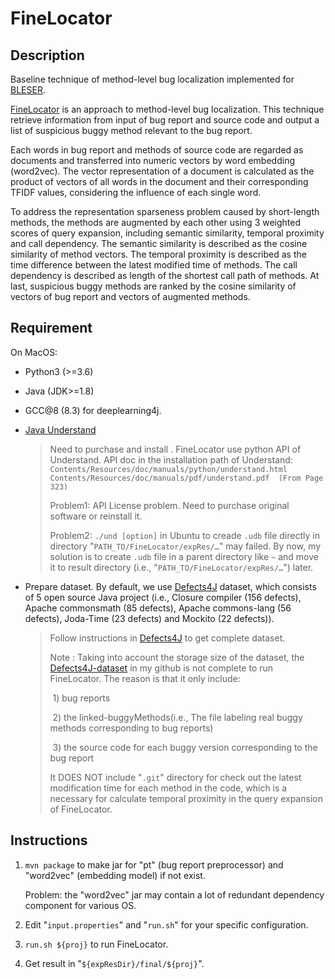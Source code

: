 # FineLocator

## Description

Baseline technique of method-level bug localization implemented for [BLESER](https://github.com/chinalienming/iBug).

[FineLocator](https://www.sciencedirect.com/science/article/pii/S0950584919300436) is an approach to method-level bug localization. This technique retrieve information from input of bug report and source code and output a list of suspicious buggy method relevant to the bug report. 

Each words in bug report and methods of source code are regarded as documents and transferred into numeric vectors by word embedding (word2vec). The vector representation of a document is calculated as the product of vectors of all words in the document and their corresponding TFIDF values, considering the influence of each single word.

To address the representation sparseness problem caused by short-length methods, the methods are augmented by each other using 3 weighted scores of query expansion, including semantic similarity, temporal proximity and call dependency. The semantic similarity is described as the cosine similarity of method vectors. The temporal proximity is described as the time difference between the latest modified time of methods. The call dependency is described as length of the shortest call path of methods. At last, suspicious buggy methods are ranked by the cosine similarity of vectors of bug report and vectors of augmented methods.

## Requirement

On MacOS:

- Python3 (>=3.6)
- Java (JDK>=1.8)

- GCC@8 (8.3) for deeplearning4j.

-  [Java Understand](https://scitools.com/)

    > Need to purchase and install . FineLocator use python API of Understand.
    > API doc in the installation path of Understand: 
    > `Contents/Resources/doc/manuals/python/understand.html`
    > `Contents/Resources/doc/manuals/pdf/understand.pdf  (From Page 323)`
    >
    > Problem1: API License problem. Need to purchase original software or reinstall it.
    >
    > Problem2: `./und [option]`  in Ubuntu to creade `.udb` file directly in directory "`PATH_TO/FineLocator/expRes/…`" may failed. By now, my solution is to create `.udb` file in a parent directory like `~` and move it to result directory (i.e., "`PATH_TO/FineLocator/expRes/…`") later.

- Prepare dataset. By default, we use [Defects4J](http://github.com/rjust/Defects4J)  dataset, which consists of 5 open source Java project (i.e.,  Closure compiler (156 defects), Apache commonsmath (85 defects), Apache commons-lang (56 defects), Joda-Time (23 defects) and Mockito (22 defects)). 

  > Follow instructions in [Defects4J](http://github.com/rjust/Defects4J) to get complete dataset.
  >
    > Note : Taking into account the storage size of the dataset, the [Defects4J-dataset](https://github.com/chinalienming/Defects4J-dataset) in my github is not complete to run FineLocator. The reason is that it only include:
  >
    > ​	1) bug reports
  >
    > ​	2) the linked-buggyMethods(i.e., The file labeling real buggy methods corresponding to bug reports) 
  >
    > ​	3) the source code for each buggy version corresponding to the bug report
  >
    > It DOES NOT include "`.git`" directory for check out the latest modification time for each method in the code, which is a necessary for calculate temporal proximity in the query expansion of FineLocator.

## Instructions
1. `mvn package` to make jar for "pt" (bug report preprocessor) and "word2vec" (embedding model) if not exist.

   Problem: the "word2vec" jar may contain a lot of redundant dependency component for various OS.

2. Edit "`input.properties`" and "`run.sh`" for your specific configuration.

3. `run.sh ${proj}` to run FineLocator.

4. Get result in "`${expResDir}/final/${proj}`".
